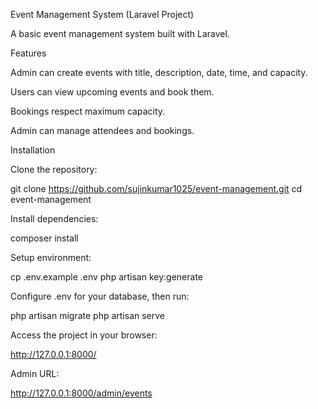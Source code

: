 Event Management System (Laravel Project)

A basic event management system built with Laravel.

Features

Admin can create events with title, description, date, time, and capacity.

Users can view upcoming events and book them.

Bookings respect maximum capacity.

Admin can manage attendees and bookings.

Installation

Clone the repository:

git clone https://github.com/sujinkumar1025/event-management.git
cd event-management

Install dependencies:

composer install

Setup environment:

cp .env.example .env
php artisan key:generate

Configure .env for your database, then run:

php artisan migrate
php artisan serve

Access the project in your browser:

http://127.0.0.1:8000/

Admin URL:

http://127.0.0.1:8000/admin/events

